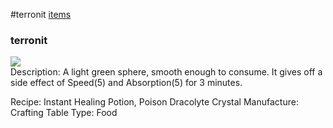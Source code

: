 #terronit
<a href="/posts/wiki/items">items</a>
<div class="iteminfo">
<h3>terronit</h3>
<img class="pixelimage" src="https://dragon-force-studio.com/images/EF_wiki/terronit.png">

</div>
Description:  A light green sphere, smooth enough to consume.  It gives off a side effect of Speed(5) and Absorption(5) for 3 minutes.

Recipe:  Instant Healing Potion, Poison Dracolyte Crystal
Manufacture:  Crafting Table
Type:  Food